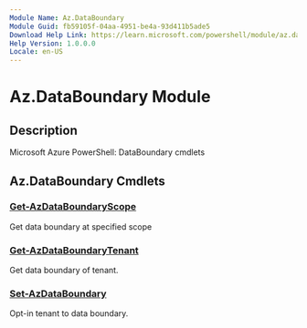 ```yaml
---
Module Name: Az.DataBoundary
Module Guid: fb59105f-04aa-4951-be4a-93d411b5ade5
Download Help Link: https://learn.microsoft.com/powershell/module/az.databoundary
Help Version: 1.0.0.0
Locale: en-US
---
```


# Az.DataBoundary Module
## Description
Microsoft Azure PowerShell: DataBoundary cmdlets

## Az.DataBoundary Cmdlets
### [Get-AzDataBoundaryScope](Get-AzDataBoundaryScope.md)
Get data boundary at specified scope

### [Get-AzDataBoundaryTenant](Get-AzDataBoundaryTenant.md)
Get data boundary of tenant.

### [Set-AzDataBoundary](Set-AzDataBoundary.md)
Opt-in tenant to data boundary.

